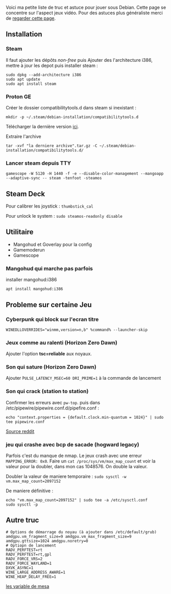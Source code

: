 Voici ma petite liste de truc et astuce pour jouer sous Debian. 
Cette page se concentre sur l'aspect jeux vidéo.
Pour des astuces plus généraliste merci de [regarder cette page](2023/debian-general-help-kit.html).

## Installation

### Steam
Il faut ajouter les dépôts _non-free_ puis Ajouter des l'architecture i386, mettre à jour les depot puis installer steam :

~~~shell
sudo dpkg --add-architecture i386
sudo apt update
sudo apt install steam
~~~

### Proton GE

Créer le dossier compatibilitytools.d dans steam si inexistant :

~~~shell
mkdir -p ~/.steam/debian-installation/compatibilitytools.d
~~~

Télécharger la dernière version [ici](https://github.com/GloriousEggroll/proton-ge-custom/releases).

Extraire l'archive

~~~shell
tar -xvf "la derniere archive".tar.gz -C ~/.steam/debian-installation/compatibilitytools.d/
~~~

### Lancer steam depuis TTY

~~~shell
gamescope -W 5120 -H 1440 -f -e --disable-color-management --mangoapp --adaptive-sync -- steam -tenfoot -steamos
~~~

## Steam Deck
Pour calibrer les joystick : `thumbstick_cal`

Pour unlock le system : `sudo steamos-readonly disable`

## Utilitaire

- Mangohud et Goverlay pour la config
- Gamemoderun
- Gamescope

### Mangohud qui marche pas parfois

installer mangohud:i386

~~~shell
apt install mangohud:i386
~~~

## Probleme sur certaine Jeu

### Cyberpunk qui block sur l'ecran titre 

~~~shell
WINEDLLOVERRIDES="winmm,version=n,b" %command% --launcher-skip
~~~

### Jeux comme au ralenti (Horizon Zero Dawn)

Ajouter l'option **tsc=reliable** aux noyaux.

### Son qui sature (Horizon Zero Dawn)

Ajouter ̀`PULSE_LATENCY_MSEC=60 DRI_PRIME=1` à la commande de lancement

### Son qui crack (station to station)

Confirmer les erreurs avec `pw-top`. puis dans /etc/pipewire/pipewire.conf.d/pipefire.conf :

~~~shell
echo "context.properties = {default.clock.min-quantum = 1024}" | sudo tee pipewire.conf 
~~~
[Source reddit](https://www.reddit.com/r/linux_gaming/comments/1gy347h/newbie_here_ive_tried_almost_all_fixes_theres/)

### jeu qui crashe avec bcp de sacade (hogward legacy)

Parfois c'est du manque de nmap. 
Le jeux crash avec une erreur `MAPPING_ERROR: 0x0`. 
Faire un `cat /proc/sys/vm/max_map_count` et voir la valeur pour la doubler, dans mon cas 1048576. On double la valeur. 

Doubler la valeur de maniere temporaire : `sudo sysctl -w vm.max_map_count=2097152`

De maniere définitive : 

~~~shell
echo "vm.max_map_count=2097152" | sudo tee -a /etc/sysctl.conf
sudo sysctl -p
~~~

## Autre truc 

~~~shell
# Options de démarrage du noyau (à ajouter dans /etc/default/grub)
amdgpu.vm_fragment_size=9 amdgpu.vm_max_fragment_size=9 amdgpu.gttsize=1024 amdgpu.noretry=0
# Optiopn de lancement
RADV_PERFTEST=rt 
RADV_PERFTEST=rt,gpl 
RADV_FORCE_VRS=2 
RADV_FORCE_WAYLAND=1
DXVK_ASYNC=1 
WINE_LARGE_ADDRESS_AWARE=1 
WINE_HEAP_DELAY_FREE=1
~~~

[les variable de mesa](https://docs.mesa3d.org/envvars.html)



